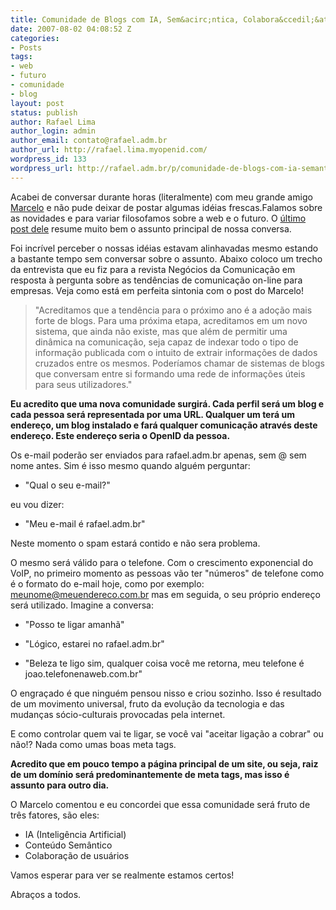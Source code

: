 ```yaml
---
title: Comunidade de Blogs com IA, Sem&acirc;ntica, Colabora&ccedil;&atilde;o e OpenID
date: 2007-08-02 04:08:52 Z
categories:
- Posts
tags:
- web
- futuro
- comunidade
- blog
layout: post
status: publish
author: Rafael Lima
author_login: admin
author_email: contato@rafael.adm.br
author_url: http://rafael.lima.myopenid.com/
wordpress_id: 133
wordpress_url: http://rafael.adm.br/p/comunidade-de-blogs-com-ia-semantica-colaboracao-e-openid/
---
```


Acabei de conversar durante horas (literalmente) com meu grande amigo <a href="http://pensoporquepenso.com">Marcelo</a> e n&atilde;o pude deixar de postar algumas id&eacute;ias frescas.Falamos sobre as novidades e para variar filosofamos sobre a web e o futuro. O <a href="http://pensoporquepenso.com/2007/07/26/indexacao-de-servicos-brutos/">&uacute;ltimo post dele</a> resume muito bem o assunto principal de nossa conversa.

Foi incr&iacute;vel perceber o nossas id&eacute;ias estavam alinhavadas mesmo estando a bastante tempo sem conversar sobre o assunto. Abaixo coloco um trecho da entrevista que eu fiz para a revista Neg&oacute;cios da Comunica&ccedil;&atilde;o em resposta &agrave; pergunta sobre as tend&ecirc;ncias de comunica&ccedil;&atilde;o on-line para empresas. Veja como est&aacute; em perfeita sintonia com o post do Marcelo!

<blockquote>"Acreditamos que a tend&ecirc;ncia para o pr&oacute;ximo ano &eacute; a ado&ccedil;&atilde;o mais forte de blogs. Para uma pr&oacute;xima etapa, acreditamos em um novo sistema, que ainda n&atilde;o existe, mas que al&eacute;m de permitir uma din&acirc;mica na comunica&ccedil;&atilde;o, seja capaz de indexar todo o tipo de informa&ccedil;&atilde;o publicada com o intuito de extrair informa&ccedil;&otilde;es de dados cruzados entre os mesmos. Poder&iacute;amos chamar de sistemas de blogs que conversam entre si formando uma rede de informa&ccedil;&otilde;es &uacute;teis para seus utilizadores."</blockquote>

<strong>Eu acredito que uma nova comunidade surgir&aacute;. Cada perfil ser&aacute; um blog e cada pessoa ser&aacute; representada por uma URL. Qualquer um ter&aacute; um endere&ccedil;o, um blog instalado e far&aacute; qualquer comunica&ccedil;&atilde;o atrav&eacute;s deste endere&ccedil;o. Este endere&ccedil;o seria o OpenID da pessoa.
</strong>

Os e-mail poder&atilde;o ser enviados para rafael.adm.br apenas, sem @ sem nome antes. Sim &eacute; isso mesmo quando algu&eacute;m perguntar:

- "Qual o seu e-mail?"

eu vou dizer:

- "Meu e-mail &eacute; rafael.adm.br"

Neste momento o spam estar&aacute; contido e n&atilde;o sera problema.

O mesmo ser&aacute; v&aacute;lido para o telefone. Com o crescimento exponencial do VoIP, no primeiro momento as pessoas v&atilde;o ter "n&uacute;meros" de telefone como &eacute; o formato do e-mail hoje, como por exemplo: meunome@meuendereco.com.br mas em seguida, o seu pr&oacute;prio endere&ccedil;o ser&aacute; utilizado. Imagine a conversa:

- "Posso te ligar amanh&atilde;"

- "L&oacute;gico, estarei no rafael.adm.br"

- "Beleza te ligo sim, qualquer coisa voc&ecirc; me retorna, meu telefone &eacute; joao.telefonenaweb.com.br"

O engra&ccedil;ado &eacute; que ningu&eacute;m pensou nisso e criou sozinho. Isso &eacute; resultado de um movimento universal, fruto da evolu&ccedil;&atilde;o da tecnologia e das mudan&ccedil;as s&oacute;cio-culturais provocadas pela internet.

E como controlar quem vai te ligar, se voc&ecirc; vai "aceitar liga&ccedil;&atilde;o a cobrar" ou n&atilde;o!? Nada como umas boas meta tags.

<strong>Acredito que em pouco tempo a p&aacute;gina principal de um site, ou seja, raiz de um dom&iacute;nio ser&aacute; predominantemente de meta tags, mas isso &eacute; assunto para outro dia.</strong>

O Marcelo comentou e eu concordei que essa comunidade ser&aacute; fruto de tr&ecirc;s fatores, s&atilde;o eles:
<ul>
	<li>IA (Intelig&ecirc;ncia Artificial)</li>
	<li>Conte&uacute;do Sem&acirc;ntico</li>
	<li>Colabora&ccedil;&atilde;o de usu&aacute;rios</li>
</ul>

Vamos esperar para ver se realmente estamos certos!

Abra&ccedil;os a todos.
